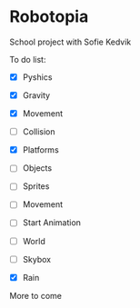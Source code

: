 # Robotopia
School project with Sofie Kedvik


To do list:

- [x] Pyshics
 - [x] Gravity
 - [x] Movement

- [ ] Collision
 - [x] Platforms
 - [ ] Objects
 
- [ ] Sprites
 - [ ] Movement
 - [ ] Start Animation
 
- [ ] World
 - [ ] Skybox
 - [x] Rain
 
 
 More to come
 








